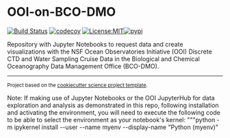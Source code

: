 OOI-on-BCO-DMO
==============================
[![Build Status](https://github.com/cooleyky/ooi-on-bco-dmo/workflows/Tests/badge.svg)](https://github.com/cooleyky/ooi-on-bco-dmo/actions)
[![codecov](https://codecov.io/gh/cooleyky/ooi-on-bco-dmo/branch/main/graph/badge.svg)](https://codecov.io/gh/cooleyky/ooi-on-bco-dmo)
[![License:MIT](https://img.shields.io/badge/License-MIT-lightgray.svg?style=flt-square)](https://opensource.org/licenses/MIT)[![pypi](https://img.shields.io/pypi/v/ooi-on-bco-dmo.svg)](https://pypi.org/project/ooi-on-bco-dmo)
<!-- [![conda-forge](https://img.shields.io/conda/dn/conda-forge/ooi-on-bco-dmo?label=conda-forge)](https://anaconda.org/conda-forge/ooi-on-bco-dmo) -->

Repository with Jupyter Notebooks to request data and create visualizations with the NSF Ocean Observatories Initiative (OOI) Discrete CTD and Water Sampling Cruise Data in the Biological and Chemical Oceanography Data Management Office (BCO-DMO).

--------

<p><small>Project based on the <a target="_blank" href="https://github.com/jbusecke/cookiecutter-science-project">cookiecutter science project template</a>.</small></p>

Note: If making use of Jupyter Notebooks or the OOI JupyterHub for data exploration and analysis as demonstrated in this repo, following installation and activating the environment, you will need to execute the following code to be able to select the environment as your notebook's kernel:
"""python -m ipykernel install --user --name myenv --display-name "Python (myenv)"
